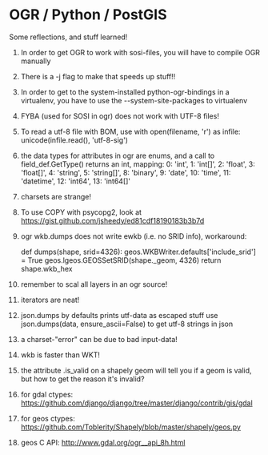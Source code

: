 OGR / Python / PostGIS
======================
Some reflections, and stuff learned!


1. In order to get OGR to work with sosi-files, you will have to compile OGR manually
2. There is a -j flag to make that speeds up stuff!!
3. In order to get to the system-installed python-ogr-bindings in a virtualenv, you have to use the --system-site-packages to virtualenv

4. FYBA (used for SOSI in ogr) does not work with UTF-8 files!
5. To read a utf-8 file with BOM, use 
    with open(filename, 'r') as infile:
        unicode(infile.read(), 'utf-8-sig')
6. the data types for attributes in ogr are enums, and a call to field_def.GetType() returns an int, mapping:
        0: 'int',
        1: 'int[]',
        2: 'float',
        3: 'float[]',
        4: 'string',
        5: 'string[]',
        8: 'binary',
        9: 'date',
        10: 'time',
        11: 'datetime',
        12: 'int64',
        13: 'int64[]'
7. charsets are strange!
8. To use COPY with psycopg2, look at https://gist.github.com/jsheedy/ed81cdf18190183b3b7d
9. ogr wkb.dumps does not write ewkb (i.e. no SRID info), workaround:

    def dumps(shape, srid=4326):
        geos.WKBWriter.defaults['include_srid'] = True
        geos.lgeos.GEOSSetSRID(shape._geom, 4326)
        return shape.wkb_hex

10. remember to scal all layers in an ogr source!
11. iterators are neat!
12. json.dumps by defaults prints utf-data as escaped stuff use json.dumps(data, ensure_ascii=False) to get utf-8 strings in json
13. a charset-"error" can be due to bad input-data!
14. wkb is faster than WKT!
15. the attribute .is_valid on a shapely geom will tell you if a geom is valid, but how to get the reason it's invalid?
16. for gdal ctypes: https://github.com/django/django/tree/master/django/contrib/gis/gdal
17. for geos ctypes: https://github.com/Toblerity/Shapely/blob/master/shapely/geos.py
18. geos C API: http://www.gdal.org/ogr__api_8h.html